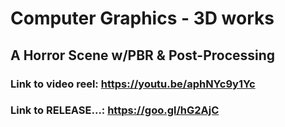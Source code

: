 # Computer Graphics - 3D works
## A Horror Scene w/PBR & Post-Processing

### Link to video reel: https://youtu.be/aphNYc9y1Yc
### Link to RELEASE...: https://goo.gl/hG2AjC
